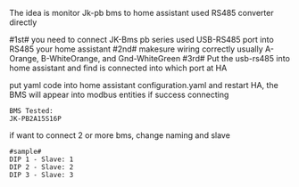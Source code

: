 The idea is monitor Jk-pb bms to home assistant used RS485 converter directly

#1st# you need to connect JK-Bms pb series used USB-RS485 port into RS485 your home assistant 
#2nd# makesure wiring correctly usually A-Orange, B-WhiteOrange, and Gnd-WhiteGreen
#3rd# Put the usb-rs485 into home assistant and find is connected into which port at HA

put yaml code into home assistant configuration.yaml and restart HA, the BMS will appear into modbus entities if success connecting

    BMS Tested:
    JK-PB2A15S16P

if want to connect 2 or more bms, change naming and slave

    #sample#
    DIP 1 - Slave: 1
    DIP 2 - Slave: 2
    DIP 3 - Slave: 3

